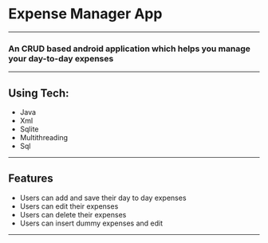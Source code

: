 # Expense Manager App
---
### An CRUD based android application which helps you manage your day-to-day expenses
---
## Using Tech:

* Java
* Xml
* Sqlite
* Multithreading
* Sql

---
## Features

* Users can add and save their day to day expenses
* Users can edit their expenses 
* Users can delete their expenses
* Users can insert dummy expenses and edit
---
